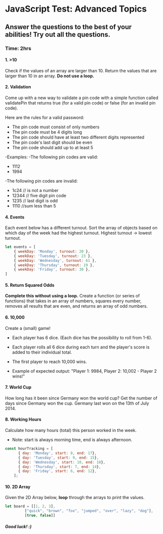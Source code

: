 # JavaScript Test: Advanced Topics

## Answer the questions to the best of your abilities! Try out all the questions. 

### Time: 2hrs 

#### 1. >10
Check if the values of an array are larger than 10. Return the values that are larger than 10 in an array. **Do not use a loop.** 

#### 2. Validation 
Come up with a new way to validate a pin code with a simple function called validatePin that returns true (for a valid pin code) or false (for an invalid pin code).

Here are the rules for a valid password:

* The pin code must consist of only numbers
* The pin code must be 4 digits long
* The pin code should have at least two different digits represented
* The pin code's last digit should be even
* The pin code should add up to at least 5


-Examples: 
-The following pin codes are valid:
* 1112
* 1994

-The following pin codes are invalid:
* 1c24 // is not a number
* 12344 // five digit pin code
* 1235 // last digit is odd
* 1110 //sum less than 5

#### 4. Events  
Each event below has a different turnout. Sort the array of objects based on which day of the week had the highest turnout. Highest turnout -> lowest turnout.

```javascript
let events = [
    { weekDay: 'Monday', turnout: 20 },
    { weekDay: 'Tuesday', turnout: 23 },
    { weekDay: 'Wednesday', turnout: 61 },
    { weekDay: 'Thursday', turnout: 19 },
    { weekDay: 'Friday', turnout: 30 },
]
```

#### 5. Return Squared Odds
**Complete this without using a loop.**
Create a function (or series of functions) that takes in an array of numbers, squares every number, removes all results that are even, and returns an array of odd numbers.

#### 6. 10,000  
Create a (small) game!
* Each player has 6 dice. (Each dice has the possibility to roll from 1-6).
* Each player rolls all 6 dice during each turn and the player's score is added to their individual total. 
* The first player to reach 10,000 wins. 

* Example of expected output: "Player 1: 9984, Player 2: 10,002 - Player 2 wins!"

#### 7. World Cup 
How long has it been since Germany won the world cup? Get the number of days since Germany won the cup. Germany last won on the 13th of July 2014. 

#### 8. Working Hours
Calculate how many hours (total) this person worked in the week. 
* Note: start is always morning time, end is always afternoon. 

```javascript
const hourTracking = [
      { day: 'Monday', start: 8, end: 17},
      { day: 'Tuesday', start: 9, end: 15},
      { day: 'Wednesday', start: 10, end: 18},
      { day: 'Thursday', start: 7, end: 14},
      { day: 'Friday', start: 6, end: 12},
    ];
```

<!-- #### 9. Callback 
**Part 1**: Given the code below, write a function with a callback. The function should return a new array with each element calculated to the power of 2. 

```javascript
function mapping(){
//insert code here
}
const powerOfTwo = mapping([1,2,3,4,5], (val) => Math.pow(val,2) );
```
Expected Output: [1, 2, 3, 4, 5] -> [1, 4, 9, 16, 25]

**Part 2**: Create another variable, call the `mapping` function again, but now change the callback function to return an array of the square root of each element. --> 

#### 10. 2D Array
Given the 2D Array below, **loop** through the arrays to print the values. 
```javascript
let board = [[1, 2, 3], 
	     ["quick", "brown", "fox", "jumped", "over", "lazy", "dog"], 
	     [true, false]]
```


##### Good luck! :)
